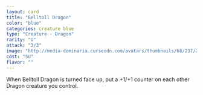 ```yaml
---
layout: card
title: "Belltoll Dragon"
color: "blue"
categories: creature blue
type: "Creature - Dragon"
rarity: "U"
attack: "3/3"
image: "http://media-dominaria.cursecdn.com/avatars/thumbnails/68/237/200/283/635616794086138658.png"
cost: "5U"
flavor: ""
---
```


When Belltoll Dragon is turned face up, put a +1/+1 counter on each other Dragon creature you control.
